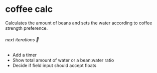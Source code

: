 # coffee calc
Calculates the amount of beans and sets the water according to coffee strength preference.

###### next iterations 🔧
- Add a timer
- Show total amount of water or a bean:water ratio
- Decide if field input should accept floats


